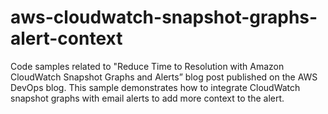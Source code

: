 # aws-cloudwatch-snapshot-graphs-alert-context
Code samples related to "Reduce Time to Resolution with Amazon CloudWatch Snapshot Graphs and Alerts” blog post published on the AWS DevOps blog. This sample demonstrates how to integrate CloudWatch snapshot graphs with email alerts to add more context to the alert.

